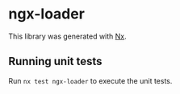 # ngx-loader

This library was generated with [Nx](https://nx.dev).

## Running unit tests

Run `nx test ngx-loader` to execute the unit tests.
